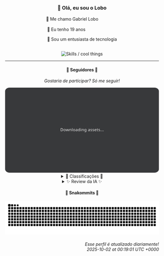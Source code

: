 <div align="center">
  <h3>👋 Olá, eu sou o Lobo</h3>
  
  <p>🐺 Me chamo Gabriel Loboㅤㅤㅤㅤㅤ</p>
  <p>🧔 Eu tenho 19 anosㅤㅤㅤㅤㅤㅤㅤㅤ</p>
  <p>🧠 Sou um entusiasta de tecnologia</p>

  <br/>

  <img width="600" alt="Skills / cool things" src="https://skills-icons.vercel.app/api/icons?i=python,md,html,css,js,github,git,vscode,linux,node,ts,sass,react,vite,vercel,lottie,ionic,capacitor,zustand,framer,firebase,arduino,godot,tailwind,shadcnui,lucide,zorinos,pnpm,reactnative&perline=14" />
</div>

<hr />

<div align="center">
    <h4>👤 Seguidores 👤</h4>
    <p><i>Gostaria de participar? Só me seguir!</i></p>
    <img width="600" src=".github/assets/cards/top3.svg" alt="Top 3 followers contributors (monthly)" />
    <details>
    <summary>🏅 Classificações 🏅</summary>
    <br/>
    <table>
        <thead>
            <tr align="center">
                <th>Posição</th>
                <th>Seguidor</th>
                <th>Contribuições</th>
            </tr>
        </thead>
        <tbody>
            <tr align="center">
                <td>1°</td>
                <td><a href="https://github.com/Cr-Israel">Carlos Israel</a></td>
                <td>12 ctr.</td>
            </tr>
            <tr align="center">
                <td>2°</td>
                <td><a href="https://github.com/EvertonMJunior">Everton Marcelino Jr.</a></td>
                <td>11 ctr.</td>
            </tr>
            <tr align="center">
                <td>3°</td>
                <td><a href="https://github.com/wTechnoo">Cézar</a></td>
                <td>8 ctr.</td>
            </tr>
            <tr align="center">
                <td>4°</td>
                <td><a href="https://github.com/danko-nobre">Danilo Nobre</a></td>
                <td>4 ctr.</td>
            </tr>
            <tr align="center">
                <td>5°</td>
                <td><a href="https://github.com/kromodoro">kromodoro</a></td>
                <td>3 ctr.</td>
            </tr>
            <tr align="center">
                <td>6°</td>
                <td><a href="https://github.com/DeividSouSan">Deivid Souza Santana</a></td>
                <td>1 ctr.</td>
            </tr>
        </tbody>
    </table>
    </details>
    <details>
    <summary>✨ Review da IA ✨</summary>
    <br/>
    <div align="justify"><p><b>Carlos Israel</b>, "Software Engineer. Passionate about technology.", diz a bio. Sua paixão deve estar de férias, porque 12 contribuições não gritam "dedicação". E seus repositórios? Um mar de projetos com zero estrelas. Talvez seja hora de transformar essa paixão em algo mais palpável, tipo, sei lá, *uma* estrela?</p>
<p><b>Everton Marcelino Jr.</b>, vemos aqui um sujeito que até contribui com projetos populares como TypeORM, mas será que alguém realmente notou? Ah, e o resto? "Authenticator-middleware"? Que nome *sexy*. E pelo visto, você anda bisbilhotando o código do LiveKit e Formbricks. Espero que esteja aprendendo alguma coisa, porque só observar não vai te levar ao topo do ranking.</p>
<p><b>Cézar</b>, .NET Developer, é? Bom, pelo menos a bio é concisa. Mas as contribuições? Ah, não tem nenhuma atividade recente. Entendo, às vezes a gente precisa de um tempo para "pensar". Mas cuidado para não passar tanto tempo pensando que esquece de programar.</p>
<p><b>Danilo Nobre</b>, um "Full-stack, Game dev e 3D Enthusiast". Uau, quanta coisa! Mas as contribuições? Apenas 4? Parece que alguém está mais entusiasmado do que produtivo. E esse "moodle-profilefield_cpf"? Sério? Isso é de 2014! Talvez seja hora de atualizar seu portfólio para algo um pouco mais... 2025?</p>
<p><b>kromodoro</b>, sua bio está faltando, assim como suas contribuições. Apenas 3? Contribuições para CakePHP CookBook e sphinxcontrib-phpdomain, hein? Clássicos. Mas e você? O que você está cozinhando? Ah, e digitalizar um livro sobre PERT? Que nostálgico. Mas será que isso conta como contribuição de verdade?</p>
<p><b>Deivid Souza Santana</b>, "apaixonado por desenvolvimento back-end", mas com apenas 1 contribuição? Sua paixão deve estar em stand-by. Taskmaster com 2 estrelas? ReceitasGov? Parece interessante, mas uma andorinha só não faz verão. E MADB em C++? Isso ainda existe? Acorda, Deivid, o futuro te espera (e o ranking também)!</p>
</div>
    </details>
</div>

<div align="center">
  <h4>🐍 Snakommits 🐍</h4>
    <picture>
      <source media="(prefers-color-scheme: dark)" srcset="https://raw.githubusercontent.com/Lobooooooo14/Lobooooooo14/snake-output/snake-dark.svg">
      <source media="(prefers-color-scheme: light)" srcset="https://raw.githubusercontent.com/Lobooooooo14/Lobooooooo14/snake-output/snake-light.svg">
      <img alt="github contribution grid snake animation" src="https://raw.githubusercontent.com/Lobooooooo14/Lobooooooo14/snake-output/snake-light.svg">
    </picture>
</div>

<h6 align="right">
  Esse perfil é atualizado diariamente!<br/> <i>2025-10-02 at 00:19:01 UTC +0000</i>
<h6>